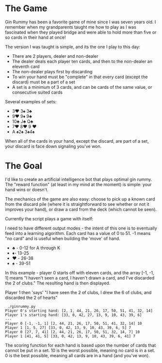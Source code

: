 # The Game

Gin Rummy has been a favorite game of mine since I was seven years old.  I remember when my grandparents taught me how to play as I was fascinated when they played bridge and were able to hold more than five or so cards in their hand at once!

The version I was taught is simple, and its the one I play to this day:

* There are 2 players, dealer and non-dealer
* The dealer deals each player ten cards, and then to the non-dealer an eleventh card
* The non-dealer plays first by discarding
* To win your hand must be "complete" in that every card (except the discard) must be a part of a set
* A set is a minimum of 3 cards, and can be cards of the same value, or consecutive suited cards

Several examples of sets:

* 3♥️ 3♠️ 3♣️
* 9♥️ 9♦️ 9♣️
* 10♣️ J♣️ Q♣️
* 7♥️ 8♥️ 9 ♥️
* A ♠️2♠️ 3♠️4♠️

When all of the cards in your hand, except the discard, are part of a set, your discard is face down signaling you've won.

# The Goal

I'd like to create an artificial intelligence bot that plays optimal gin rummy.  The "reward function" (at least in my mind at the moment) is simple:  your hand wins or doesn't.  

The mechanics of the game are also easy:  choose to pick up a known card from the discard pile (where it is straightforward to see whether or not it improves your hand), or draw a card from the deck (which cannot be seen).

Currently the script plays a game with itself:

I need to have different output modes - the intent of this one is to eventually feed into a learning algorithm.  Each card has a value of
0 to 51.  -1 means "no card" and is useful when building the 'move' of hand.

* ♣️ - 0-12 for A through K
* ♦️- 13-25 
* ♥️ - 26-38
* ♠️ - 39-51

In this example - player 0 starts off with eleven cards, and the array [-1, -1, 1] means "I haven't seen a card, I haven't drawn a card, and I've discarded the 2 of clubs."  The resulting hand is 
then displayed.

Player 1 then 'says' "I have seen the 2 of clubs, I drew the 6 of clubs, and discarded the 2 of hearts"

```
 ./ginrummy.py
Player 0's starting hand: [2, 1, 44, 21, 26, 17, 50, 51, 41, 32, 14]
Player 1's starting hand: [33, 0, 42, 27, 13, 9, 10, 43, 39, 6]
---
Player 0 [-1, -1, 1] [2, 44, 21, 26, 17, 50, 51, 41, 32, 14] 10
Player 1 [1, 5, 27] [33, 0, 42, 13, 9, 10, 43, 39, 6, 5] 7
Player 0 [27, 7, 41] [2, 44, 21, 26, 17, 50, 51, 32, 14, 7] 10
Player 1 [41, 41, 5] [33, 0, 42, 13, 9, 10, 43, 39, 6, 41] 7
```

The scoring function for each hand is based upon the number of cards
that cannot be put in a set.  10 is the worst possible, meaning no card is in a set.  0 is the best possible, meaning all cards are in a hand (and you've won).